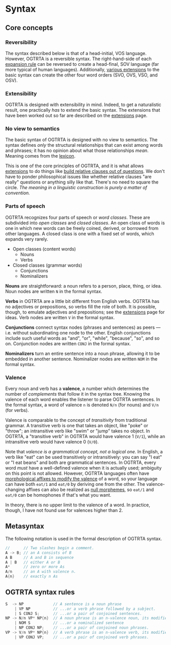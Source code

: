 # Syntax

## Core concepts

### Reversibility

The syntax described below is that of a head-initial, VOS language. However, OGTRTA is a reversible syntax. The right-hand-side of each [expansion rule](#ogtrta-syntax-rules) can be reversed to create a head-final, SOV language (far more typical of human languages). Additionally, [various extensions](extensions.html#subject-motion-svoovs-word-order) to the basic syntax can create the other four word orders (SVO, OVS, VSO, and OSV).

### Extensibility

OGTRTA is designed with extensibility in mind. Indeed, to get a naturalistic result, one practically _has_ to extend the basic syntax. The extensions that have been worked out so far are described on the [extensions](./extensions.md) page.

### No view to semantics

The basic syntax of OGTRTA is designed with no view to semantics. The syntax defines _only_ the structural relationships that can exist among words and phrases; it has no opinion about what those relationships _mean_. Meaning comes from the [lexicon](./lexicon.md).

This is one of the core principles of OGTRTA, and it is what allows [extensions](extensions.html) to do things like [build relative clauses out of questions](extensions.html#relative-clauses). We don't have to ponder philosophical issues like whether relative clauses "are really" questions or anything silly like that. There's no need to square the circle. _The meaning in a linguistic construction is purely a matter of convention._

### Parts of speech

OGTRTA recognizes four parts of speech or _word classes_. These are subdivided into _open classes_ and _closed classes_. An open class of words is one in which new words can be freely coined, derived, or borrowed from other languages. A closed class is one with a fixed set of words, which expands very rarely.

- Open classes (content words)
  - Nouns
  - Verbs
- Closed classes (grammar words)
  - Conjunctions
  - Nominalizers

**Nouns** are straightforward: a noun refers to a person, place, thing, or idea. Noun nodes are written `N` in the formal syntax.

**Verbs** in OGTRTA are a little bit different from English verbs. OGTRTA has no adjectives or prepositions, so verbs fill the role of both. It is possible, though, to emulate adjectives and prepositions; see the [extensions](./extensions.md) page for ideas. Verb nodes are written `V` in the formal syntax.

**Conjunctions** connect syntax nodes (phrases and sentences) as peers — i.e. without subordinating one node to the other. English conjunctions include such useful words as "and", "or", "while", "because", "so", and so on. Conjunction nodes are written `CONJ` in the formal syntax.

**Nominalizers** turn an entire sentence into a noun phrase, allowing it to be embedded in another sentence. Nominalizer nodes are written `NOM` in the formal syntax.

### Valence

Every noun and verb has a **valence**, a number which determines the number of _complements_ that follow it in the syntax tree. Knowing the valence of each word enables the listener to parse OGTRTA sentences. In the formal syntax, a word of valence `n` is denoted `N/n` (for nouns) and `V/n` (for verbs).

Valence is comparable to the concept of _transitivity_ from traditional grammar. A transitive verb is one that takes an object, like "poke" or "throw"; an intransitive verb like "swim" or "jump" takes no object. In OGTRTA, a "transitive verb" in OGTRTA would have valence 1 (`V/1`), while an intransitive verb would have valence 0 (`V/0`).

Note that _valence is a grammatical concept, not a logical one_. In English, a verb like "eat" can be used transitively or intransitively: you can say "I eat" or "I eat beans" and both are grammatical sentences. In OGTRTA, every word _must_ have a well-defined valence when it is actually used; ambiguity on this point is not allowed. However, OGTRTA languages often have [morphological affixes to modify the valence](./extensions.md#valence-changing) of a word, so your language can have both `eat/1` and `eat/0` by deriving one from the other. The valence-changing affixes can also be realized as [null morphemes](./extensions.md#null-morphemes), so `eat/1` and `eat/0` can be homophones if that's what you want.

In theory, there is no upper limit to the valence of a word. In practice, though, I have not found use for valences higher than 2.

## Metasyntax

The following notation is used in the formal description of OGTRTA syntax.

```cpp
//      // Two slashes begin a comment.
A -> B; // an A consists of B
A B     // A and B in sequence
A | B   // either A or B
A*      // zero or more As
A/n     // an A with valence n.
A{n}    // exactly n As
```

## OGTRTA syntax rules

```cpp
S  -> NP             // A sentence is a noun phrase
    | VP NP          // ...or a verb phrase followed by a subject.
    | S CONJ S;      // ...or a pair of conjoined sentences.
NP -> N/n VP* NP{n}  // A noun phrase is an n-valence noun, its modifiers, and n complements
    | NOM S          // ...or a nominalized sentence
    | NP CONJ NP;    // ...or a pair of conjoined noun phrases.
VP -> V/n VP* NP{n}  // A verb phrase is an n-valence verb, its modifiers, and n complements
    | VP CONJ VP;    // ...or a pair of conjoined verb phrases.
```
